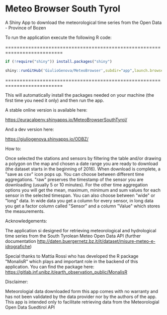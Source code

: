 # Meteo Browser South Tyrol
A Shiny App to download the meteorological time series from the Open Data - Province of Bozen 

To run the application execute the following R code:

==========================================================================
```R
if (!require("shiny")) install.packages("shiny")

shiny::runGitHub('GiulioGenova/MeteoBrowser',subdir="app",launch.browser = TRUE)
```
==========================================================================

This will automatically install the packages needed on your machine (the first time you need it only) and then run the app.

A stable online version is available here:

https://euracalpenv.shinyapps.io/MeteoBrowserSouthTyrol/

And a dev version here:

https://giuliogenova.shinyapps.io/ODBZ/


How to:

Once selected the stations and sensors by filtering the table and/or drawing a polygon on the map and chosen a date range you are ready to download (the dataset starts
in the beginning of 2016). When download is complete, a "save as csv" icon pops up. You can choose between different time
aggregations. "raw" preserves the timestamp of the sensor you are downloading (usually 5 or 10 minutes). For the other time
aggregation options you will get the mean, maximum, minimum and sum values for each sensor in the selected timespan. You can also
choose between "wide" or "long" data. In wide data you get a column for every sensor, in long data you get a factor column called
"Sensor" and a column "Value" which stores the measurements.


Acknowledgements:

The application si designed for retrieving meteorological and hydrological time series from the South Tyrolean Meteo Open Data 
API (further documentation http://daten.buergernetz.bz.it/it/dataset/misure-meteo-e-idrografiche)

Special thanks to Mattia Rossi who has developed the R package "MonalisR" which plays and important role in the backend of this
application. You can find the package here:
https://gitlab.inf.unibz.it/earth_observation_public/MonalisR

Disclaimer:

Meteorologial data downloaded form this app comes with no warranty and has not been validated by the data provider nor by the authors of the app.
This app is intended only to facilitate retrieving data from the Meteorologial Open Data Suedtirol API
